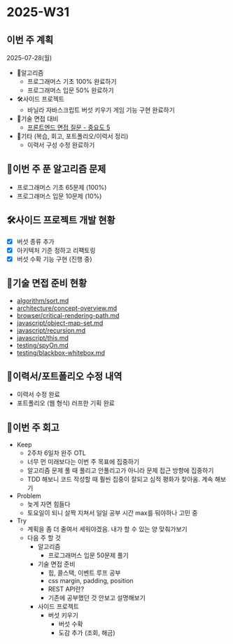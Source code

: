 # 2025-W31

## 이번 주 계획

2025-07-28(월)

- 🧠알고리즘
  - 프로그래머스 기초 100% 완료하기
  - 프로그래머스 입문 50% 완료하기
- 🛠️사이드 프로젝트
  - 바닐라 자바스크립트 버섯 키우기 게임 기능 구현 완료하기
- 🤝기술 면접 대비
  - [프론트엔드 면접 질문 - 중요도 5](https://github.com/Esoolgnah/Frontend-Interview-Questions?tab=readme-ov-file)
- 🔄기타 (복습, 회고, 포트폴리오/이력서 정리)
  - 이력서 구성 수정 완료하기

## 🧠이번 주 푼 알고리즘 문제

- 프로그래머스 기초 65문제 (100%)
- 프로그래머스 입문 10문제 (10%)

## 🛠️사이드 프로젝트 개발 현황

- [x] 버섯 종류 추가
- [x] 아키텍처 기준 정하고 리팩토링
- [x] 버섯 수확 기능 구현 (진행 중)

## 🤝기술 면접 준비 현황

- [algorithm/sort.md](/algorithm/sort.md)
- [architecture/concept-overview.md](/architecture/concept-overview.md)
- [browser/critical-rendering-path.md](/browser/critical-rendering-path.md)
- [javascript/object-map-set.md](/javascript/object-map-set.md)
- [javascript/recursion.md](/javascript/recursion.md)
- [javascript/this.md](/javascript/this.md)
- [testing/spyOn.md](/testing/spyOn.md)
- [testing/blackbox-whitebox.md](/testing/blackbox-whitebox.md)

## 🔄이력서/포트폴리오 수정 내역

- 이력서 수정 완료
- 포트폴리오 (웹 형식) 러프한 기획 완료

## 🔄이번 주 회고

- Keep
  - 2주차 6일차 완주 OTL
  - 너무 먼 미래보다는 이번 주 목표에 집중하기
  - 알고리즘 문제 풀 때 풀리고 안풀리고가 아니라 문제 접근 방향에 집중하기
  - TDD 해보니 코드 작성할 때 훨씬 집중이 잘되고 심적 평화가 찾아옴. 계속 해보기
- Problem
  - 늦게 자면 힘들다
  - 토요일이 되니 살짝 지쳐서 일일 공부 시간 max를 둬야하나 고민 중
- Try
  - 계획을 좀 더 줄여서 세워야겠음. 내가 할 수 있는 양 맞춰가보기
  - 다음 주 할 것
    - 알고리즘
      - 프로그래머스 입문 50문제 풀기
    - 기술 면접 준비
      - 힙, 콜스택, 이벤트 루프 공부
      - css margin, padding, position
      - REST API란?
      - 기존에 공부했던 것 안보고 설명해보기
    - 사이드 프로젝트
      - 버섯 키우기
        - 버섯 수확
        - 도감 추가 (조회, 해금)
